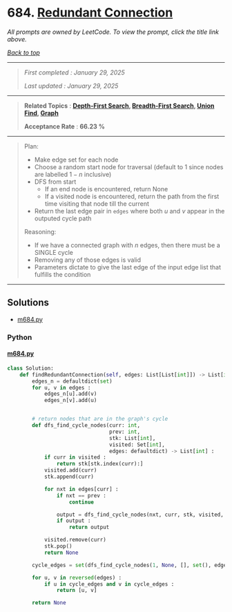 # 684. [Redundant Connection](<https://leetcode.com/problems/redundant-connection>)

*All prompts are owned by LeetCode. To view the prompt, click the title link above.*

*[Back to top](<../README.md>)*

------

> *First completed : January 29, 2025*
>
> *Last updated : January 29, 2025*

------

> **Related Topics** : **[Depth-First Search](<by_topic/Depth-First Search.md>), [Breadth-First Search](<by_topic/Breadth-First Search.md>), [Union Find](<by_topic/Union Find.md>), [Graph](<by_topic/Graph.md>)**
>
> **Acceptance Rate** : **66.23 %**

------

> Plan:
> 
> -   Make edge set for each node
> -   Choose a random start node for traversal (default to $1$ since nodes are labelled $1-n$ inclusive)
> -   DFS from start
>     -   If an end node is encountered, return None
>     -   If a visited node is encountered, return the path from the first time visiting that node till the current
> -   Return the last edge pair in `edges` where both $u$ and $v$ appear in the outputed cycle path
> 
> Reasoning:
> 
> -   If we have a connected graph with $n$ edges, then there must be a SINGLE cycle
> -   Removing any of those edges is valid
> -   Parameters dictate to give the last edge of the input edge list that fulfills the condition
> 

------

## Solutions

- [m684.py](<../my-submissions/m684.py>)
### Python
#### [m684.py](<../my-submissions/m684.py>)
```Python
class Solution:
    def findRedundantConnection(self, edges: List[List[int]]) -> List[int]:
        edges_n = defaultdict(set)
        for u, v in edges :
            edges_n[u].add(v)
            edges_n[v].add(u)


        # return nodes that are in the graph's cycle
        def dfs_find_cycle_nodes(curr: int, 
                                 prev: int, 
                                 stk: List[int], 
                                 visited: Set[int], 
                                 edges: defaultdict) -> List[int] :
            if curr in visited :
                return stk[stk.index(curr):]
            visited.add(curr)
            stk.append(curr)

            for nxt in edges[curr] :
                if nxt == prev :
                    continue

                output = dfs_find_cycle_nodes(nxt, curr, stk, visited, edges)
                if output :
                    return output

            visited.remove(curr)
            stk.pop()
            return None

        cycle_edges = set(dfs_find_cycle_nodes(1, None, [], set(), edges_n))

        for u, v in reversed(edges) :
            if u in cycle_edges and v in cycle_edges :
                return [u, v]

        return None
```

